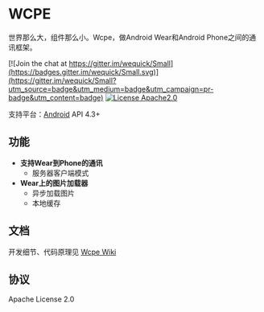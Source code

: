 # WCPE

世界那么大，组件那么小。Wcpe，做Android Wear和Android Phone之间的通讯框架。

[![Join the chat at https://gitter.im/wequick/Small](https://badges.gitter.im/wequick/Small.svg)](https://gitter.im/wequick/Small?utm_source=badge&utm_medium=badge&utm_campaign=pr-badge&utm_content=badge)
[![License Apache2.0](https://img.shields.io/hexpm/l/plug.svg)][license]


支持平台：[Android](Android) API 4.3+  

## 功能
* **支持Wear到Phone的通讯**
  - 服务器客户端模式
* **Wear上的图片加载器**
  - 异步加载图片
  - 本地缓存

## 文档
开发细节、代码原理见 [Wcpe Wiki][wiki]

## 协议
Apache License 2.0

[wiki]: https://github.com/wequick/wcpe/wiki
[license]: https://raw.githubusercontent.com/wequick/Small/master/LICENSE
